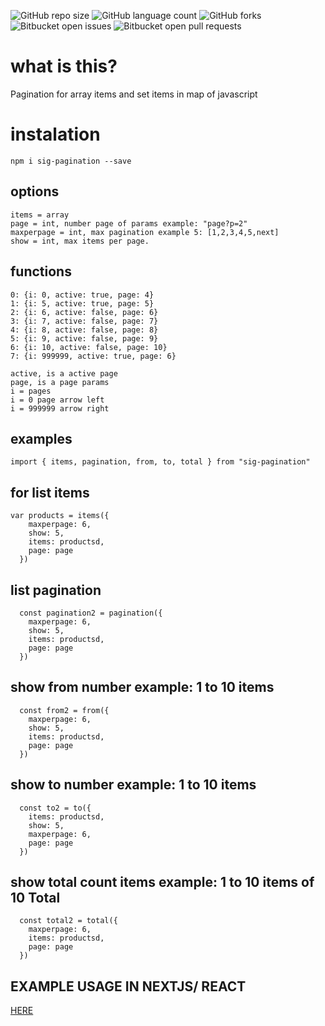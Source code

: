
![GitHub repo size](https://img.shields.io/github/repo-size/nicknickolasm4/README-template?style=for-the-badge)
![GitHub language count](https://img.shields.io/github/languages/count/nicknickolasm4/README-template?style=for-the-badge)
![GitHub forks](https://img.shields.io/github/forks/nicknickolasm4/README-template?style=for-the-badge)
![Bitbucket open issues](https://img.shields.io/bitbucket/issues/nicknickolasm4/README-template?style=for-the-badge)
![Bitbucket open pull requests](https://img.shields.io/bitbucket/pr-raw/nicknickolasm4/README-template?style=for-the-badge)


# what is this?

Pagination for array items and set items in map of javascript
<br/>


# instalation

`npm i sig-pagination --save`


## options
```
items = array
page = int, number page of params example: "page?p=2"
maxperpage = int, max pagination example 5: [1,2,3,4,5,next]
show = int, max items per page.
```
## functions
```pagination return:
0: {i: 0, active: true, page: 4}
1: {i: 5, active: true, page: 5}
2: {i: 6, active: false, page: 6}
3: {i: 7, active: false, page: 7}
4: {i: 8, active: false, page: 8}
5: {i: 9, active: false, page: 9}
6: {i: 10, active: false, page: 10}
7: {i: 999999, active: true, page: 6}

active, is a active page
page, is a page params
i = pages
i = 0 page arrow left
i = 999999 arrow right
```
## examples
```  
import { items, pagination, from, to, total } from "sig-pagination"
```
## for list items
    var products = items({
        maxperpage: 6,
        show: 5,
        items: productsd,
        page: page
      })
## list pagination
      const pagination2 = pagination({
        maxperpage: 6,
        show: 5,
        items: productsd,
        page: page
      })
## show from number example: 1 to 10 items

      const from2 = from({
        maxperpage: 6,
        show: 5,
        items: productsd,
        page: page
      })
## show to number example: 1 to 10 items

      const to2 = to({
        items: productsd,
        show: 5,
        maxperpage: 6,
        page: page
      })
## show total count items example: 1 to 10 items of 10 Total

      const total2 = total({
        maxperpage: 6,
        items: productsd,
        page: page
      })


## EXAMPLE USAGE IN NEXTJS/ REACT

[HERE](example.js)<br>
